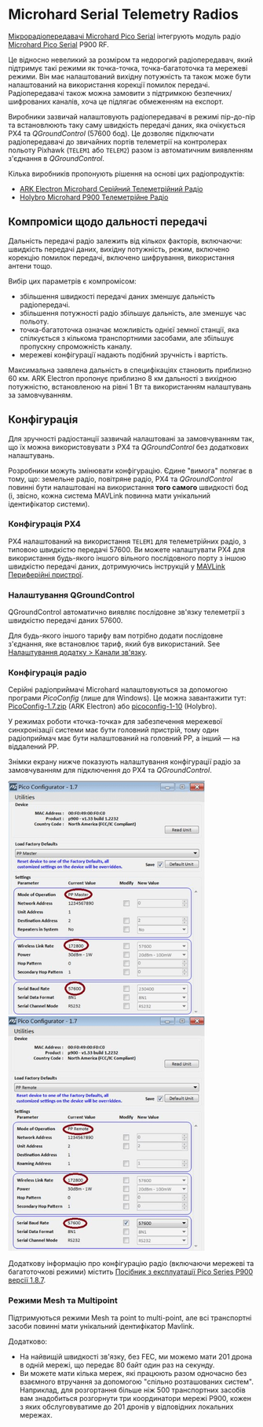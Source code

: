 # Microhard Serial Telemetry Radios

[Мікрорадіопередавачі Microhard Pico Serial](http://microhardcorp.com/P900.php) інтегрують модуль радіо [Microhard Pico Serial](http://microhardcorp.com/P900.php) P900 RF.

Це відносно невеликий за розміром та недорогий радіопередавач, який підтримує такі режими як точка-точка, точка-багатоточка та мережеві режими. Він має налаштований вихідну потужність та також може бути налаштований на використання корекції помилок передачі. Радіопередавачі також можна замовити з підтримкою безпечних/шифрованих каналів, хоча це підлягає обмеженням на експорт.

Виробники зазвичай налаштовують радіопередавачі в режимі пір-до-пір та встановлюють таку саму швидкість передачі даних, яка очікується PX4 та _QGroundControl_ (57600 бод). Це дозволяє підключати радіопередавачі до звичайних портів телеметрії на контролерах польоту Pixhawk (`TELEM1` або `TELEM2`) разом із автоматичним виявленням з'єднання в _QGroundControl_.

Кілька виробників пропонують рішення на основі цих радіопродуктів:

- [ARK Electron Microhard Серійний Телеметрійний Радіо](../telemetry/ark_microhard_serial.md)
- [Holybro Microhard P900 Телеметрійне Радіо](../telemetry/holybro_microhard_p900_radio.md)

## Компроміси щодо дальності передачі

Дальність передачі радіо залежить від кількох факторів, включаючи: швидкість передачі даних, вихідну потужність, режим, включено корекцію помилок передачі, включено шифрування, використання антени тощо.

Вибір цих параметрів є компромісом:

- збільшення швидкості передачі даних зменшує дальність радіопередачі.
- збільшення потужності радіо збільшує дальність, але зменшує час польоту.
- точка-багатоточка означає можливість однієї земної станції, яка спілкується з кількома транспортними засобами, але збільшує пропускну спроможність каналу.
- мережеві конфігурації надають подібний зручність і вартість.

Максимальна заявлена дальність в специфікаціях становить приблизно 60 км. ARK Electron пропонує приблизно 8 км дальності з вихідною потужністю, встановленою на рівні 1 Вт та використанням налаштувань за замовчуванням.

## Конфігурація

Для зручності радіостанції зазвичай налаштовані за замовчуванням так, що їх можна використовувати з PX4 та _QGroundControl_ без додаткових налаштувань.

Розробники можуть змінювати конфігурацію. Єдине "вимога" полягає в тому, що: земельне радіо, повітряне радіо, PX4 та _QGroundControl_ повинні бути налаштовані на використання **того самого** швидкості бод (і, звісно, кожна система MAVLink повинна мати унікальний ідентифікатор системи).

### Конфігурація PX4

PX4 налаштований на використання `TELEM1` для телеметрійних радіо, з типовою швидкістю передачі 57600. Ви можете налаштувати PX4 для використання будь-якого іншого вільного послідовного порту з іншою швидкістю передачі даних, дотримуючись інструкцій у [MAVLink Периферійні пристрої](../peripherals/mavlink_peripherals.md).

### Налаштування QGroundControl

QGroundControl автоматично виявляє послідовне зв'язку телеметрії з швидкістю передачі даних 57600.

Для будь-якого іншого тарифу вам потрібно додати послідовне з'єднання, яке встановлює тариф, який був використаний. See [Налаштування додатку > Канали зв'язку](https://docs.qgroundcontrol.com/master/en/qgc-user-guide/settings_view/settings_view.html).

### Конфігурація радіо

Серійні радіоприймачі Microhard налаштовуються за допомогою програми _PicoConfig_ (лише для Windows). Це можна завантажити тут: [PicoConfig-1.7.zip](https://arkelectron.com/wp-content/uploads/2021/04/PicoConfig-1.7.zip) (ARK Electron) або [picoconfig-1-10](https://docs.holybro.com/telemetry-radio/microhard-radio/download) (Holybro).

У режимах роботи «точка-точка» для забезпечення мережевої синхронізації системи має бути головний пристрій, тому один радіоприймач має бути налаштований на головний PP, а інший — на віддалений PP.

Знімки екрану нижче показують налаштування конфігурації радіо за замовчуванням для підключення до PX4 та _QGroundControl_.

<img src="../../assets/hardware/telemetry/holybro_pico_config.png" width="400px" title="Holybro Pico Config" />
<img src="../../assets/hardware/telemetry/holybro_pico_config1.png" width="400px" title="Holybro Pico Config" />

Додаткову інформацію про конфігурацію радіо (включаючи мережеві та багатоточкові режими) містить [Посібник з експлуатації Pico Series P900 версії 1.8.7](https://github.com/PX4/PX4-user_guide/raw/main/assets/hardware/telemetry/Pico-Series-P900.Operating-Manual.v1.8.7.pdf).

### Режими Mesh та Multipoint

Підтримуються режими Mesh та point to multi-point, але всі транспортні засоби повинні мати унікальний ідентифікатор Mavlink.

Додатково:

- На найвищій швидкості зв'язку, без FEC, ми можемо мати 201 дрона в одній мережі, що передає 80 байт один раз на секунду.
- Ви можете мати кілька мереж, які працюють разом одночасно без взаємного втручання за допомогою "спільно розташованих систем". Наприклад, для розгортання більше ніж 500 транспортних засобів вам знадобиться розгорнути три координатори мережі P900, кожен з яких обслуговуватиме до 201 дронів у відповідних локальних мережах.
